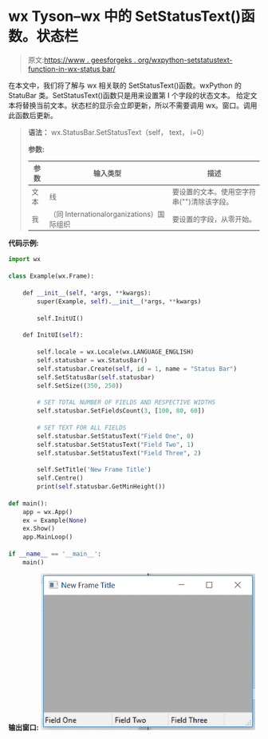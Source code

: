 # wx Tyson–wx 中的 SetStatusText()函数。状态栏

> 原文:[https://www . geesforgeks . org/wxpython-setstatustext-function-in-wx-status bar/](https://www.geeksforgeeks.org/wxpython-setstatustext-function-in-wx-statusbar/)

在本文中，我们将了解与 wx 相关联的 SetStatusText()函数。wxPython 的 StatuBar 类。SetStatusText()函数只是用来设置第 I 个字段的状态文本。
给定文本将替换当前文本。状态栏的显示会立即更新，所以不需要调用 wx。窗口。调用此函数后更新。

> **语法：** wx.StatusBar.SetStatusText（self， text， i=0）
> 
> **参数:**
> 
> | 参数 | 输入类型 | 描述 |
> | --- | --- | --- |
> | 文本 | 线 | 要设置的文本。使用空字符串("")清除该字段。 |
> | 我 | （同 Internationalorganizations）国际组织 | 要设置的字段，从零开始。 |

**代码示例:**

```py
import wx

class Example(wx.Frame):

    def __init__(self, *args, **kwargs):
        super(Example, self).__init__(*args, **kwargs)

        self.InitUI()

    def InitUI(self):

        self.locale = wx.Locale(wx.LANGUAGE_ENGLISH)
        self.statusbar = wx.StatusBar()
        self.statusbar.Create(self, id = 1, name = "Status Bar")
        self.SetStatusBar(self.statusbar)
        self.SetSize((350, 250))

        # SET TOTAL NUMBER OF FIELDS AND RESPECTIVE WIDTHS
        self.statusbar.SetFieldsCount(3, [100, 80, 60])

        # SET TEXT FOR ALL FIELDS
        self.statusbar.SetStatusText("Field One", 0)
        self.statusbar.SetStatusText("Field Two", 1)
        self.statusbar.SetStatusText("Field Three", 2)

        self.SetTitle('New Frame Title')
        self.Centre()
        print(self.statusbar.GetMinHeight())

def main():
    app = wx.App()
    ex = Example(None)
    ex.Show()
    app.MainLoop()

if __name__ == '__main__':
    main()
```

**输出窗口:**
![](img/ac44d87092be4b9e83f984b807c00fca.png)